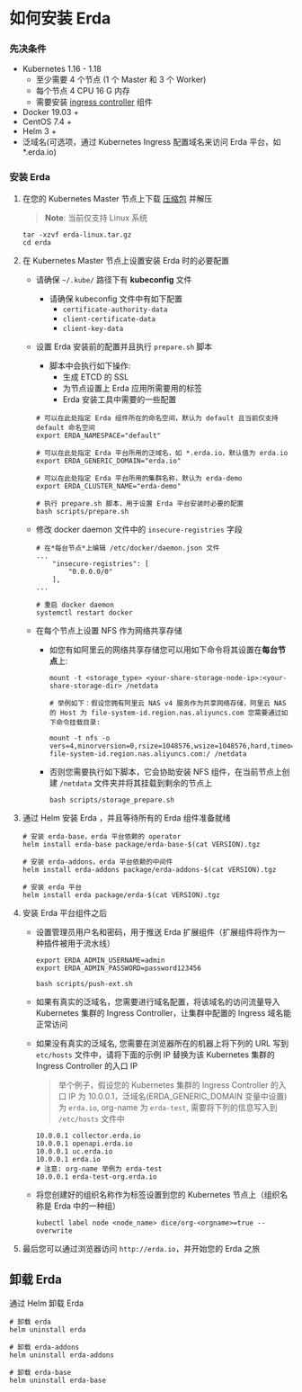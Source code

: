 # 如何安装 Erda 

### 先决条件

- Kubernetes 1.16 - 1.18
  - 至少需要 4 个节点 (1 个 Master 和 3 个 Worker)
  - 每个节点 4 CPU 16 G 内存
  - 需要安装 [ingress controller](https://kubernetes.io/zh/docs/concepts/services-networking/ingress-controllers/) 组件
- Docker 19.03 +
- CentOS 7.4 +
- Helm 3 +
- 泛域名(可选项，通过 Kubernetes Ingress 配置域名来访问 Erda 平台，如 *.erda.io)

### 安装 Erda

1. 在您的 Kubernetes Master 节点上下载 [压缩包](https://github.com/erda-project/erda/releases) 并解压
	
   > **Note**: 当前仅支持 Linux 系统
   
   ```shell
   tar -xzvf erda-linux.tar.gz
   cd erda
   ```

2. 在 Kubernetes Master 节点上设置安装 Erda 时的必要配置

   - 请确保 `~/.kube/` 路径下有 **kubeconfig** 文件
      - 请确保 kubeconfig 文件中有如下配置
      	- `certificate-authority-data`
      	- `client-certificate-data`
      	- `client-key-data`
      
   - 设置 Erda 安装前的配置并且执行 `prepare.sh` 脚本
   
     - 脚本中会执行如下操作:
       - 生成 ETCD 的 SSL
       - 为节点设置上 Erda 应用所需要用的标签
       - Erda 安装工具中需要的一些配置
   
     ```shell
     # 可以在此处指定 Erda 组件所在的命名空间，默认为 default 且当前仅支持 default 命名空间
     export ERDA_NAMESPACE="default"
     
     # 可以在此处指定 Erda 平台所用的泛域名，如 *.erda.io，默认值为 erda.io
     export ERDA_GENERIC_DOMAIN="erda.io"
     
     # 可以在此处指定 Erda 平台所用的集群名称，默认为 erda-demo
     export ERDA_CLUSTER_NAME="erda-demo"
     
     # 执行 prepare.sh 脚本，用于设置 Erda 平台安装时必要的配置
     bash scripts/prepare.sh
     ```

   - 修改 docker daemon 文件中的 `insecure-registries` 字段
   
      ```shell
      # 在*每台节点*上编辑 /etc/docker/daemon.json 文件
      ...
          "insecure-registries": [
              "0.0.0.0/0"
          ],
      ...
      
      # 重启 docker daemon
      systemctl restart docker
      ```
   
   - 在每个节点上设置 NFS 作为网络共享存储
   
      - 如您有如阿里云的网络共享存储您可以用如下命令将其设置在**每台节点**上:
      
        ```shell
        mount -t <storage_type> <your-share-storage-node-ip>:<your-share-storage-dir> /netdata
        
        # 举例如下：假设您拥有阿里云 NAS v4 服务作为共享网络存储，阿里云 NAS 的 Host 为 file-system-id.region.nas.aliyuncs.com 您需要通过如下命令挂载目录:
        
        mount -t nfs -o vers=4,minorversion=0,rsize=1048576,wsize=1048576,hard,timeo=600,retrans=2,noresvport file-system-id.region.nas.aliyuncs.com:/ /netdata  
        ```
   
      - 否则您需要执行如下脚本，它会协助安装 NFS 组件，在当前节点上创建 `/netdata` 文件夹并将其挂载到剩余的节点上

        ```shell
        bash scripts/storage_prepare.sh
        ```

3. 通过 Helm 安装 Erda ，并且等待所有的 Erda 组件准备就绪

   ```shell
   # 安装 erda-base，erda 平台依赖的 operator 
   helm install erda-base package/erda-base-$(cat VERSION).tgz 
   
   # 安装 erda-addons，erda 平台依赖的中间件
   helm install erda-addons package/erda-addons-$(cat VERSION).tgz 
   
   # 安装 erda 平台
   helm install erda package/erda-$(cat VERSION).tgz 
   ```

4. 安装 Erda 平台组件之后
    
   - 设置管理员用户名和密码，用于推送 Erda 扩展组件（扩展组件将作为一种插件被用于流水线）

     ```shell
     export ERDA_ADMIN_USERNAME=admin
     export ERDA_ADMIN_PASSWORD=password123456
     
     bash scripts/push-ext.sh
     ```
  
   - 如果有真实的泛域名，您需要进行域名配置，将该域名的访问流量导入 Kubernetes 集群的 Ingress Controller，让集群中配置的 Ingress 域名能正常访问
    
   - 如果没有真实的泛域名, 您需要在浏览器所在的机器上将下列的 URL 写到 `etc/hosts` 文件中，请将下面的示例 IP 替换为该 Kubernetes 集群的 Ingress Controller 的入口 IP

     > 举个例子，假设您的 Kubernetes 集群的 Ingress Controller 的入口 IP 为 10.0.0.1，泛域名(ERDA_GENERIC_DOMAIN 变量中设置)为 `erda.io`, org-name 为 `erda-test`, 需要将下列的信息写入到 `/etc/hosts` 文件中

     ```shell
     10.0.0.1 collector.erda.io
     10.0.0.1 openapi.erda.io
     10.0.0.1 uc.erda.io
     10.0.0.1 erda.io
     # 注意: org-name 举例为 erda-test
     10.0.0.1 erda-test-org.erda.io
     ```
     
   - 将您创建好的组织名称作为标签设置到您的 Kubernetes 节点上（组织名称是 Erda 中的一种组）

     ```shell
     kubectl label node <node_name> dice/org-<orgname>=true --overwrite
     ```

5. 最后您可以通过浏览器访问 `http://erda.io`，并开始您的 Erda 之旅

## 卸载 Erda

通过 Helm 卸载 Erda

   ```shell
   # 卸载 erda
   helm uninstall erda 

   # 卸载 erda-addons
   helm uninstall erda-addons 
   
   # 卸载 erda-base
   helm uninstall erda-base 
   ```

